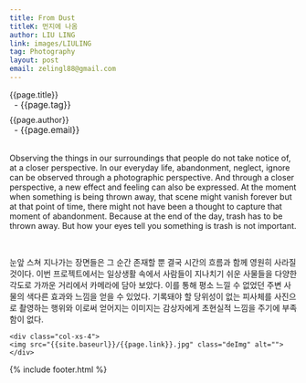 ```yaml
---
title: From Dust
titleK: 먼지에 나옴
author: LIU LING
link: images/LIULING
tag: Photography
layout: post
email: zelingl88@gmail.com
---	
```


<div class="container">

<div class="deDep">
{{page.title}}<br>
<p style="font-size:15px; margin:0px; padding:0px 0px 0px 8px; margin:0px 0px 8px 0px;">- {{page.tag}}</p>
{{page.author}}<br>
<p style="font-size:15px; margin:0px; padding:0px 0px 0px 8px;">- {{page.email}}</p>
</div>

<br>

<div class="det lato">


Observing the things in our surroundings that people do not take notice of, at a closer perspective.
In our everyday life, abandonment, neglect, ignore can be observed through a photographic perspective.
And through a closer perspective, a new effect and feeling can also be expressed.
At the moment when something is being thrown away, that scene might vanish forever but at that point of time, there might not have been a thought to capture that moment of abandonment.
Because at the end of the day, trash has to be thrown away. But how your eyes tell you something is trash is not important.




</div>

<br>

<div class="noto">

눈앞 스쳐 지나가는 장면들은 그 순간 존재할 뿐 결국 시간의 흐름과 함께 영원히 사라질 것이다. 이번 프로젝트에서는 일상생활 속에서 사람들이 지나치기 쉬운 사물들을 다양한 각도로 가까운 거리에서 카메라에 담아 보았다. 이를 통해 평소 느낄 수 없었던 주변 사물의 색다른 효과와 느낌을 얻을 수 있었다. 기록돼야 할 당위성이 없는 피사체를 사진으로 촬영하는 행위와 이로써 얻어지는 이미지는 감상자에게 초현실적 느낌을 주기에 부족함이 없다.


</div>

<div class="row noto">
	
	<div class="col-xs-4">
	<img src="{{site.baseurl}}/{{page.link}}.jpg" class="deImg" alt=""></div>
	
</div>

	

</div> 

{% include footer.html %}